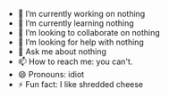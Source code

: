 
- 🔭 I’m currently working on nothing
- 🌱 I’m currently learning nothing
- 👯 I’m looking to collaborate on nothing
- 🤔 I’m looking for help with nothing
- 💬 Ask me about nothing
- 📫 How to reach me: you can't.
- 😄 Pronouns: idiot
- ⚡ Fun fact: I like shredded cheese
